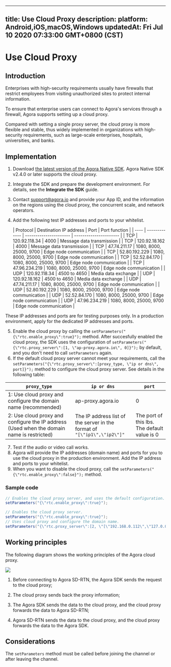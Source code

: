
---
title: Use Cloud Proxy
description: 
platform: Android,iOS,macOS,Windows
updatedAt: Fri Jul 10 2020 07:33:00 GMT+0800 (CST)
---
# Use Cloud Proxy
## Introduction

Enterprises with high-security requirements usually have firewalls that restrict employees from visiting unauthorized sites to protect internal information.

To ensure that enterprise users can connect to Agora's services through a firewall, Agora supports setting up a cloud proxy. 

Compared with setting a single proxy server, the cloud proxy is more flexible and stable, thus widely implemented in organizations with high-security requirements, such as large-scale enterprises, hospitals, universities, and banks.

## Implementation

1. Download [the latest version of the Agora Native SDK](https://docs.agora.io/en/Agora%20Platform/downloads). Agora Native SDK v2.4.0 or later supports the cloud proxy.
2. Integrate the SDK and prepare the development environment. For details, see the **Integrate the SDK** guide.
3. Contact support@agora.io and provide your App ID, and the information on the regions using the cloud proxy, the concurrent scale, and network operators.
4. Add the following test IP addresses and ports to your whitelist.

	 | Protocol | Destination IP address  | Port                   | Port function      |
 | ---- | ------------- | ---------------------- | ---------------------- |
 | TCP  | 120.92.118.34 | 4000                   | Message data transmission |
 | TCP  | 120.92.18.162 | 4000                   | Message data transmission |
 | TCP  | 47.74.211.17  | 1080, 8000, 25000, 9700 | Edge node communication |
 | TCP  | 52.80.192.229 | 1080, 8000, 25000, 9700 | Edge node communication |
 | TCP  | 52.52.84.170  | 1080, 8000, 25000, 9700 | Edge node communication |
 | TCP  | 47.96.234.219 | 1080, 8000, 25000, 9700 | Edge node communication |
 | UDP  | 120.92.118.34 | 4500 to 4650            | Media data exchange |
 | UDP  | 120.92.18.162 | 4500 to 4650            | Media data exchange |
 | UDP  | 47.74.211.17  | 1080, 8000, 25000, 9700 | Edge node communication |
 | UDP  | 52.80.192.229 | 1080, 8000, 25000, 9700 | Edge node communication |
 | UDP  | 52.52.84.170  | 1080, 8000, 25000, 9700 | Edge node communication |
 | UDP  | 47.96.234.219 | 1080, 8000, 25000, 9700 | Edge node communication |

 <div class="alert note">These IP addresses and ports are for testing purposes only. In a production environment, apply for the dedicated IP addresses and ports.</div>

5. Enable the cloud proxy by calling the `setParameters("{\"rtc.enable_proxy\":true}");` method. After succesfully enabled the cloud proxy, the SDK uses the configuration of  `setParameters("{\"rtc.proxy_server\":[1, \"ap-proxy.agora.io\", 0]}");` by default, and you don't need to call `setParameters` again.
6. If the default cloud proxy server cannot meet your requirements, call the `setParameters("{\"rtc.proxy_server\":[proxy_type, \"ip or dns\", port]}");` method to configure the cloud proxy server. See details in the following table:
 
| `proxy_type`                                                 | `ip or dns`                                         | `port`                        |
| ------------------------------------------------------------ | --------------------------------------------------- | ----------------------------- |
| 1: Use cloud proxy and configure the domain name (recommended) | ap-proxy.agora.io                                   | 0                      |
| 2: Use cloud proxy and configure the IP address (Used when the domain name is restricted) | The IP address list of the server in the format of<br/> `"[\"ip1\",\"ip2\"]"` | The port of this lbs. The default value is 0 |

7. Test if the audio or video call works.
8. Agora will provide the IP addresses (domain name) and ports for you to use the cloud proxy in the production environment. Add the IP address and ports to your whitelist.
9. When you want to disable the cloud proxy, call the `setParameters("{\"rtc.enable_proxy\":false}");` method.

### Sample code

```java
// Enables the cloud proxy server, and uses the default configuration.
setParameters("{\"rtc.enable_proxy\":true}");
```

```java
// Enables the cloud proxy server.
setParameters("{\"rtc.enable_proxy\":true}");
// Uses cloud proxy and configure the domain name.
setParameters("{\"rtc.proxy_server\":[2, \"[\"192.168.0.112\",\"127.0.0.1\"]\", 0]}");
```

## Working principles

The following diagram shows the working principles of the Agora cloud proxy.

![](https://web-cdn.agora.io/docs-files/1569400862850)

1. Before connecting to Agora SD-RTN, the Agora SDK sends the request to the cloud proxy;

2. The cloud proxy sends back the proxy information;
3. The Agora SDK sends the data to the cloud proxy, and the cloud proxy forwards the data to Agora SD-RTN;
4. Agora SD-RTN sends the data to the cloud proxy, and the cloud proxy forwards the data to the Agora SDK.


## Considerations

The `setParameters` method must be called before joining the channel or after leaving the channel.
